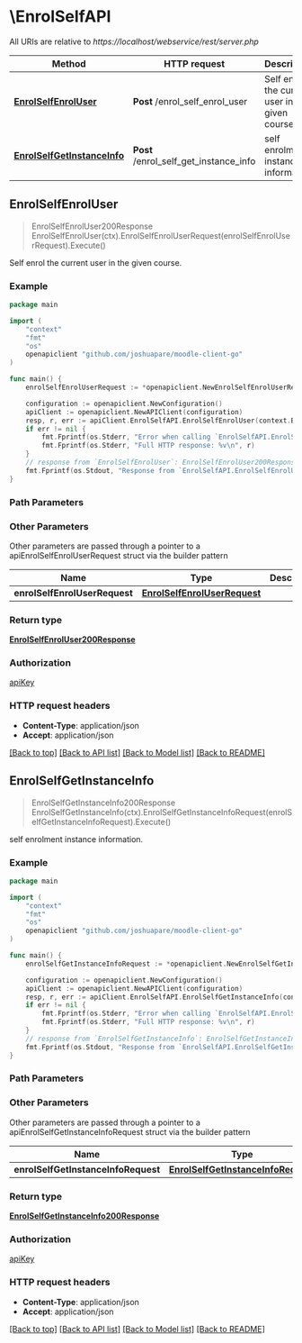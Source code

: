 # \EnrolSelfAPI

All URIs are relative to *https://localhost/webservice/rest/server.php*

Method | HTTP request | Description
------------- | ------------- | -------------
[**EnrolSelfEnrolUser**](EnrolSelfAPI.md#EnrolSelfEnrolUser) | **Post** /enrol_self_enrol_user | Self enrol the current user in the given course.
[**EnrolSelfGetInstanceInfo**](EnrolSelfAPI.md#EnrolSelfGetInstanceInfo) | **Post** /enrol_self_get_instance_info | self enrolment instance information.



## EnrolSelfEnrolUser

> EnrolSelfEnrolUser200Response EnrolSelfEnrolUser(ctx).EnrolSelfEnrolUserRequest(enrolSelfEnrolUserRequest).Execute()

Self enrol the current user in the given course.



### Example

```go
package main

import (
	"context"
	"fmt"
	"os"
	openapiclient "github.com/joshuapare/moodle-client-go"
)

func main() {
	enrolSelfEnrolUserRequest := *openapiclient.NewEnrolSelfEnrolUserRequest(int32(123)) // EnrolSelfEnrolUserRequest | 

	configuration := openapiclient.NewConfiguration()
	apiClient := openapiclient.NewAPIClient(configuration)
	resp, r, err := apiClient.EnrolSelfAPI.EnrolSelfEnrolUser(context.Background()).EnrolSelfEnrolUserRequest(enrolSelfEnrolUserRequest).Execute()
	if err != nil {
		fmt.Fprintf(os.Stderr, "Error when calling `EnrolSelfAPI.EnrolSelfEnrolUser``: %v\n", err)
		fmt.Fprintf(os.Stderr, "Full HTTP response: %v\n", r)
	}
	// response from `EnrolSelfEnrolUser`: EnrolSelfEnrolUser200Response
	fmt.Fprintf(os.Stdout, "Response from `EnrolSelfAPI.EnrolSelfEnrolUser`: %v\n", resp)
}
```

### Path Parameters



### Other Parameters

Other parameters are passed through a pointer to a apiEnrolSelfEnrolUserRequest struct via the builder pattern


Name | Type | Description  | Notes
------------- | ------------- | ------------- | -------------
 **enrolSelfEnrolUserRequest** | [**EnrolSelfEnrolUserRequest**](EnrolSelfEnrolUserRequest.md) |  | 

### Return type

[**EnrolSelfEnrolUser200Response**](EnrolSelfEnrolUser200Response.md)

### Authorization

[apiKey](../README.md#apiKey)

### HTTP request headers

- **Content-Type**: application/json
- **Accept**: application/json

[[Back to top]](#) [[Back to API list]](../README.md#documentation-for-api-endpoints)
[[Back to Model list]](../README.md#documentation-for-models)
[[Back to README]](../README.md)


## EnrolSelfGetInstanceInfo

> EnrolSelfGetInstanceInfo200Response EnrolSelfGetInstanceInfo(ctx).EnrolSelfGetInstanceInfoRequest(enrolSelfGetInstanceInfoRequest).Execute()

self enrolment instance information.



### Example

```go
package main

import (
	"context"
	"fmt"
	"os"
	openapiclient "github.com/joshuapare/moodle-client-go"
)

func main() {
	enrolSelfGetInstanceInfoRequest := *openapiclient.NewEnrolSelfGetInstanceInfoRequest(int32(123)) // EnrolSelfGetInstanceInfoRequest | 

	configuration := openapiclient.NewConfiguration()
	apiClient := openapiclient.NewAPIClient(configuration)
	resp, r, err := apiClient.EnrolSelfAPI.EnrolSelfGetInstanceInfo(context.Background()).EnrolSelfGetInstanceInfoRequest(enrolSelfGetInstanceInfoRequest).Execute()
	if err != nil {
		fmt.Fprintf(os.Stderr, "Error when calling `EnrolSelfAPI.EnrolSelfGetInstanceInfo``: %v\n", err)
		fmt.Fprintf(os.Stderr, "Full HTTP response: %v\n", r)
	}
	// response from `EnrolSelfGetInstanceInfo`: EnrolSelfGetInstanceInfo200Response
	fmt.Fprintf(os.Stdout, "Response from `EnrolSelfAPI.EnrolSelfGetInstanceInfo`: %v\n", resp)
}
```

### Path Parameters



### Other Parameters

Other parameters are passed through a pointer to a apiEnrolSelfGetInstanceInfoRequest struct via the builder pattern


Name | Type | Description  | Notes
------------- | ------------- | ------------- | -------------
 **enrolSelfGetInstanceInfoRequest** | [**EnrolSelfGetInstanceInfoRequest**](EnrolSelfGetInstanceInfoRequest.md) |  | 

### Return type

[**EnrolSelfGetInstanceInfo200Response**](EnrolSelfGetInstanceInfo200Response.md)

### Authorization

[apiKey](../README.md#apiKey)

### HTTP request headers

- **Content-Type**: application/json
- **Accept**: application/json

[[Back to top]](#) [[Back to API list]](../README.md#documentation-for-api-endpoints)
[[Back to Model list]](../README.md#documentation-for-models)
[[Back to README]](../README.md)


